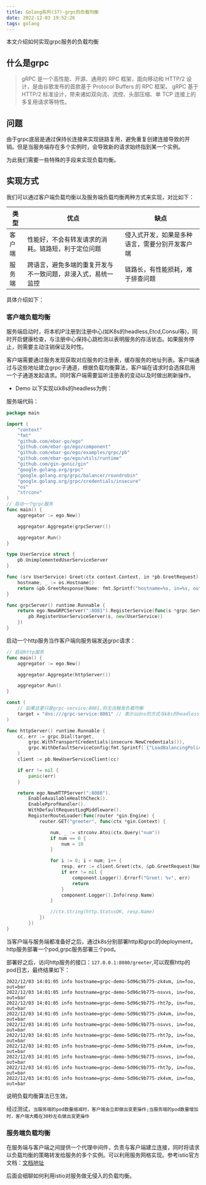 ```yaml
---
title: Golang系列(37)-grpc的负载均衡
date: 2022-12-03 19:52:26
tags: golang
---
```


本文介绍如何实现grpc服务的负载均衡

## 什么是grpc
>gRPC 是一个高性能、开源、通用的 RPC 框架，面向移动和 HTTP/2 设计，是由谷歌发布的首款基于 Protocol Buffers 的 RPC 框架。 gRPC 基于 HTTP/2 标准设计，带来诸如双向流、流控、头部压缩、单 TCP 连接上的多复用请求等特性。

## 问题
由于grpc底层是通过保持长连接来实现链路复用，避免重复创建连接导致的开销。但是当服务端存在多个实例时，会导致新的请求始终指到某一个实例。

为此我们需要一些特殊的手段来实现负载均衡。



## 实现方式
我们可以通过客户端负载均衡以及服务端负载均衡两种方式来实现，对比如下：

类型 | 优点 | 缺点
---|---|---
客户端| 性能好，不会有转发请求的消耗。链路短，利于定位问题 | 侵入式开发，如果是多种语言，需要分别开发客户端 
服务端| 跨语言，避免多端的重复开发与不一致问题，非浸入式，易统一监控 | 链路长，有性能损耗，难于排查问题

具体介绍如下：
<!--more-->
### 客户端负载均衡
服务端启动时，将本机IP注册到注册中心(如K8s的headless,Etcd,Consul等)，同时开启健康检查，与注册中心保持心跳检测以表明服务的存活状态。如果服务停止，则需要主动注销保证及时性。

客户端需要通过服务发现获取对应服务的注册表，缓存服务的地址列表。客户端通过与这些地址建立grpc子通道，根据负载均衡算法，客户端在请求时会选择启用一个子通道发起请求。同时客户端需要监听注册表的变动以及时做出刷新操作。

- Demo
以下实现以k8s的headless为例：

服务端代码：
```go
package main

import (
	"context"
	"fmt"
	"github.com/ebar-go/ego"
	"github.com/ebar-go/ego/component"
	"github.com/ebar-go/ego/examples/grpc/pb"
	"github.com/ebar-go/ego/utils/runtime"
	"github.com/gin-gonic/gin"
	"google.golang.org/grpc"
	"google.golang.org/grpc/balancer/roundrobin"
	"google.golang.org/grpc/credentials/insecure"
	"os"
	"strconv"
)
// 启动一个grpc服务
func main() {
	aggregator := ego.New()

	aggregator.Aggregate(grpcServer())

	aggregator.Run()
}

type UserService struct {
	pb.UnimplementedUserServiceServer
}

func (srv UserService) Greet(ctx context.Context, in *pb.GreetRequest) (*pb.GreetResponse, error) {
	hostname, _ := os.Hostname()
	return &pb.GreetResponse{Name: fmt.Sprintf("hostname=%s, in=%s, out=%s", hostname, in.Name, "bar")}, nil
}

func grpcServer() runtime.Runnable {
	return ego.NewGRPCServer(":8081").RegisterService(func(s *grpc.Server) {
		pb.RegisterUserServiceServer(s, new(UserService))
	})
}
```

启动一个http服务当作客户端向服务端发送grpc请求：
```go
// 启动http服务
func main() {
	aggregator := ego.New()

	aggregator.Aggregate(httpServer())

	aggregator.Run()
}

const (
    // 如果这里只是grpc-service:8081,将无法触发负载均衡
	target = "dns:///grpc-service:8081" // 表示以dns的方式与k8s的headless service建立连接
)

func httpServer() runtime.Runnable {
	cc, err := grpc.Dial(target,
		grpc.WithTransportCredentials(insecure.NewCredentials()),
		grpc.WithDefaultServiceConfig(fmt.Sprintf(`{"LoadBalancingPolicy": "%s"}`, roundrobin.Name)), // 采用轮询的负载均衡方式
	)
	client := pb.NewUserServiceClient(cc)

	if err != nil {
		panic(err)
	}

	return ego.NewHTTPServer(":8080").
		EnableAvailableHealthCheck().
		EnablePprofHandler().
		WithDefaultRequestLogMiddleware().
		RegisterRouteLoader(func(router *gin.Engine) {
			router.GET("greeter", func(ctx *gin.Context) {

				num, _ := strconv.Atoi(ctx.Query("num"))
				if num == 0 {
					num = 10
				}

				for i := 0; i < num; i++ {
					resp, err := client.Greet(ctx, &pb.GreetRequest{Name: "foo"})
					if err != nil {
						component.Logger().Errorf("Greet: %v", err)
						return
					}
					component.Logger().Info(resp.Name)
				}

				//ctx.String(http.StatusOK, resp.Name)
			})
		})
}
```

当客户端与服务端都准备好之后，通过k8s分别部署http和grpc的deployment，http服务部署一个pod,grpc服务部署三个pod。

部署好之后，访问http服务的接口：`127.0.0.1:8080/greeter`,可以观察http的pod日志，最终结果如下：
```
2022/12/03 14:01:05 info hostname=grpc-demo-5d96c9b775-zk4vm, in=foo, out=bar
2022/12/03 14:01:05 info hostname=grpc-demo-5d96c9b775-nsvvs, in=foo, out=bar
2022/12/03 14:01:05 info hostname=grpc-demo-5d96c9b775-rht7p, in=foo, out=bar
2022/12/03 14:01:05 info hostname=grpc-demo-5d96c9b775-zk4vm, in=foo, out=bar
2022/12/03 14:01:05 info hostname=grpc-demo-5d96c9b775-nsvvs, in=foo, out=bar
2022/12/03 14:01:05 info hostname=grpc-demo-5d96c9b775-rht7p, in=foo, out=bar
2022/12/03 14:01:05 info hostname=grpc-demo-5d96c9b775-zk4vm, in=foo, out=bar
2022/12/03 14:01:05 info hostname=grpc-demo-5d96c9b775-nsvvs, in=foo, out=bar
2022/12/03 14:01:05 info hostname=grpc-demo-5d96c9b775-rht7p, in=foo, out=bar
2022/12/03 14:01:05 info hostname=grpc-demo-5d96c9b775-zk4vm, in=foo, out=bar
```
说明负载均衡算法已生效。

经过测试，`当服务端的pod数量缩减时，客户端会立即做出变更操作;当服务端的pod数量增加时，客户端大概在30秒左右做出变更操作`




### 服务端负载均衡
在服务端与客户端之间提供一个代理中间件，负责与客户端建立连接，同时将请求以负载均衡的策略转发给服务的多个实例。可以利用服务网格实现。参考istio官方文档：[文档地址](https://istio.io/latest/zh/docs/)

后面会细聊如何利用istio对服务做无侵入的负载均衡。